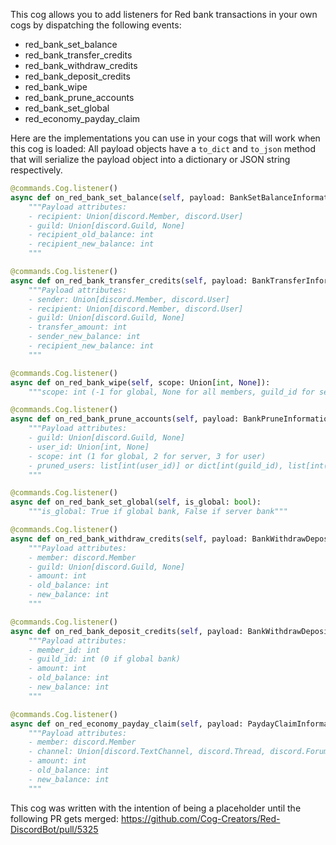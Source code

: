 This cog allows you to add listeners for Red bank transactions in your own cogs by dispatching the following events:

- red_bank_set_balance
- red_bank_transfer_credits
- red_bank_withdraw_credits
- red_bank_deposit_credits
- red_bank_wipe
- red_bank_prune_accounts
- red_bank_set_global
- red_economy_payday_claim

Here are the implementations you can use in your cogs that will work when this cog is loaded:
All payload objects have a `to_dict` and `to_json` method that will serialize the payload object into a dictionary or JSON string respectively.

```python
@commands.Cog.listener()
async def on_red_bank_set_balance(self, payload: BankSetBalanceInformation):
    """Payload attributes:
    - recipient: Union[discord.Member, discord.User]
    - guild: Union[discord.Guild, None]
    - recipient_old_balance: int
    - recipient_new_balance: int
    """

@commands.Cog.listener()
async def on_red_bank_transfer_credits(self, payload: BankTransferInformation):
    """Payload attributes:
    - sender: Union[discord.Member, discord.User]
    - recipient: Union[discord.Member, discord.User]
    - guild: Union[discord.Guild, None]
    - transfer_amount: int
    - sender_new_balance: int
    - recipient_new_balance: int
    """

@commands.Cog.listener()
async def on_red_bank_wipe(self, scope: Union[int, None]):
    """scope: int (-1 for global, None for all members, guild_id for server bank)"""

@commands.Cog.listener()
async def on_red_bank_prune_accounts(self, payload: BankPruneInformation):
    """Payload attributes:
    - guild: Union[discord.Guild, None]
    - user_id: Union[int, None]
    - scope: int (1 for global, 2 for server, 3 for user)
    - pruned_users: list[int(user_id)] or dict[int(guild_id), list[int(user_id)]]
    """

@commands.Cog.listener()
async def on_red_bank_set_global(self, is_global: bool):
    """is_global: True if global bank, False if server bank"""

@commands.Cog.listener()
async def on_red_bank_withdraw_credits(self, payload: BankWithdrawDepositInformation):
    """Payload attributes:
    - member: discord.Member
    - guild: Union[discord.Guild, None]
    - amount: int
    - old_balance: int
    - new_balance: int
    """

@commands.Cog.listener()
async def on_red_bank_deposit_credits(self, payload: BankWithdrawDepositInformation):
    """Payload attributes:
    - member_id: int
    - guild_id: int (0 if global bank)
    - amount: int
    - old_balance: int
    - new_balance: int
    """

@commands.Cog.listener()
async def on_red_economy_payday_claim(self, payload: PaydayClaimInformation):
    """Payload attributes:
    - member: discord.Member
    - channel: Union[discord.TextChannel, discord.Thread, discord.ForumChannel]
    - amount: int
    - old_balance: int
    - new_balance: int
    """
```

This cog was written with the intention of being a placeholder until the following PR gets merged:
https://github.com/Cog-Creators/Red-DiscordBot/pull/5325
